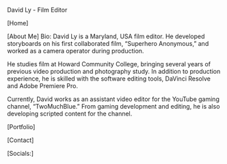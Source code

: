 David Ly - Film Editor

[Home]

[About Me]
Bio:
David Ly is a Maryland, USA film editor. He developed storyboards on his first collaborated film, “Superhero Anonymous,” and worked as a camera operator during production.

He studies film at Howard Community College, bringing several years of previous video production and photography study. In addition to production experience, he is skilled with the software editing tools, DaVinci Resolve and Adobe Premiere Pro.

Currently, David works as an assistant video editor for the YouTube gaming channel, “TwoMuchBlue.” From gaming development and editing, he is also developing scripted content for the channel.


[Portfolio]


[Contact]


[Socials:]

